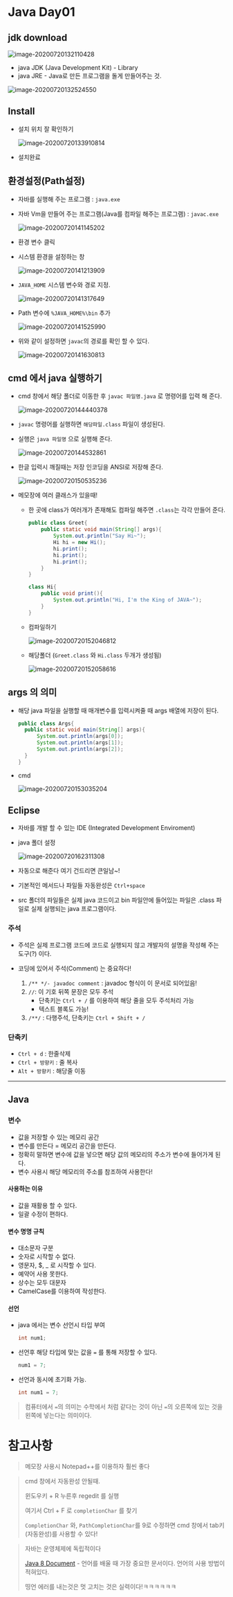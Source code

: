 # Java Day01

## jdk download

![image-20200720132110428](JavaDay01.assets/image-20200720132110428.png)

* java JDK (Java Development Kit) - Library
* java JRE - Java로 만든 프로그램을 돌게 만들어주는 것.

![image-20200720132524550](JavaDay01.assets/image-20200720132524550.png)

## Install

* 설치 위치 잘 확인하기

  ![image-20200720133910814](JavaDay01.assets/image-20200720133910814.png)

* 설치완료

## 환경설정(Path설정)

* 자바를 실행해 주는 프로그램 : `java.exe`

* 자바 Vm을 만들어 주는 프로그램(Java를 컴파일 해주는 프로그램) : `javac.exe`

  ![image-20200720141145202](JavaDay01.assets/image-20200720141145202.png)

* 환경 변수 클릭

* 시스템 환경을 설정하는 창

  ![image-20200720141213909](JavaDay01.assets/image-20200720141213909.png)

* `JAVA_HOME` 시스템 변수와 경로 지정.

  ![image-20200720141317649](JavaDay01.assets/image-20200720141317649.png)

* Path 변수에 `%JAVA_HOME%\bin` 추가

  ![image-20200720141525990](JavaDay01.assets/image-20200720141525990.png)

* 위와 같이 설정하면 `javac`의 경로를 확인 할 수 있다.

  ![image-20200720141630813](JavaDay01.assets/image-20200720141630813.png)



## cmd 에서 java 실행하기

* cmd 창에서 해당 폴더로 이동한 후 `javac 파일명.java` 로 명령어를 입력 해 준다.

  ![image-20200720144440378](JavaDay01.assets/image-20200720144440378.png)

* `javac` 명령어를 실행하면 `해당파일.class` 파일이 생성된다.

* 실행은 `java 파일명` 으로 실행해 준다.

  ![image-20200720144532861](JavaDay01.assets/image-20200720144532861.png)

* 한글 입력시 깨질때는 저장 인코딩을 ANSI로 저장해 준다.

  ![image-20200720150535236](JavaDay01.assets/image-20200720150535236.png)

* 메모장에 여러 클래스가 있을때!

  * 한 곳에 class가 여러개가 존재해도 컴파일 해주면 `.class`는 각각 만들어 준다.

    ```java
    public class Greet{
    	public static void main(String[] args){
    		System.out.println("Say Hi~");
    		Hi hi = new Hi();
    		hi.print();
    		hi.print();
    		hi.print();
    	}
    }
    
    class Hi{
    	public void print(){
    		System.out.println("Hi, I'm the King of JAVA~");
    	}
    }
    ```

  * 컴파일하기

    ![image-20200720152046812](JavaDay01.assets/image-20200720152046812.png)

  * 해당폴더 (`Greet.class` 와 `Hi.class` 두개가 생성됨)

    ![image-20200720152058616](JavaDay01.assets/image-20200720152058616.png)

## args 의 의미

* 해당 java 파일을 실행할 때 매개변수를 입력시켜줄 때 args 배열에 저장이 된다.

  ```java
  public class Args{
  	public static void main(String[] args){
  		System.out.println(args[0]);
  		System.out.println(args[1]);
  		System.out.println(args[2]);
  	}
  }
  ```

* cmd

  ![image-20200720153035204](JavaDay01.assets/image-20200720153035204.png)



## Eclipse

* 자바를 개발 할 수 있는 IDE (Integrated Development Enviroment)

* java 폴더 설정

  ![image-20200720162311308](JavaDay01.assets/image-20200720162311308.png)

* 자동으로 해준다 여기 건드리면 큰일남~!

* 기본적인 메서드나 파일들 자동완성은 `Ctrl+space`

* src 폴더의 파일들은 실제 java 코드이고 bin 파일안에 들어있는 파일은 .class 파일로 실제 실행되는 java 프로그램이다.



### 주석

* 주석은 실제 프로그램 코드에 코드로 실행되지 않고 개발자의 설명을 작성해 주는 도구(?) 이다.

* 코딩에 있어서 주석(Comment) 는 중요하다!
  1. `/** */- javadoc comment` : javadoc 형식이 이 문서로 되어있음!
  2. `//`: 이 기호 뒤쪽 문장은 모두 주석
     * 단축키는 `Ctrl + /` 를 이용하여 해당 줄을 모두 주석처리 가능
     * 텍스트 블록도 가능!
  3. `/**/` : 다행주석, 단축키는 `Ctrl + Shift + /`

### 단축키

* `Ctrl + d` : 한줄삭제
* `Ctrl + 방향키` : 줄 복사
* `Alt + 방향키` : 해당줄 이동





---

## Java

### 변수

* 값을 저장할 수 있는 메모리 공간
* 변수를 만든다 = 메모리 공간을 만든다.
* 정확히 말하면 변수에 값을 넣으면 해당 값의 메모리의 주소가 변수에 들어가게 된다.
* 변수 사용시 해당 메모리의 주소를 참조하여 사용한다!

#### 사용하는 이유

* 값을 재활용 할 수 있다.
* 일괄 수정이 편하다.

#### 변수 명명 규칙

* 대소문자 구분
* 숫자로 시작할 수 없다.
* 영문자, $, _ 로 시작할 수 있다.
* 예약어 사용 못한다.
* 상수는 모두 대문자
* CamelCase를 이용하여 작성한다.

#### 선언

* java 에서는 변수 선언시 타입 부여

  ```java
  int num1;
  ```

* 선언후 해당 타입에 맞는 값을 `=` 를 통해 저장할 수 있다.

  ```java
  num1 = 7;
  ```

* 선언과 동시에 초기화 가능.

  ```java
  int num1 = 7;
  ```

> 컴퓨터에서 `=`의 의미는 수학에서 처럼 같다는 것이 아닌 `=`의 오른쪽에 있는 것을 왼쪽에 넣는다는 의미이다.





# 참고사항

> 메모장 사용시 Notepad++를 이용하자 훨씬 좋다
>
> 

>cmd 창에서 자동완성 안될때.
>
>윈도우키 + R 누른후 regedit 를 실행
>
>여기서 Ctrl + F 로 `completionChar` 를 찾기
>
>`CompletionChar` 와, `PathCompletionChar`를 9로 수정하면 cmd 창에서 tab키(자동완성)를 사용할 수 있다!
>
>

> 자바는 운영체제에 독립적이다
>
> [Java 8 Document](https://docs.oracle.com/javase/8/docs/api/) - 언어를 배울 때 가장 중요한 문서이다. 언어의 사용 방법이 적혀있다.
>
> 띵언 에러를 내는것은 멋 고치는 것은 실력이다!ㅋㅋㅋㅋㅋㅋ


